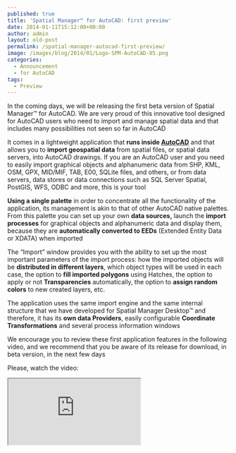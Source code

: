 ```yaml
---
published: true
title: 'Spatial Manager™ for AutoCAD: first preview'
date: 2014-01-11T15:12:00+00:00
author: admin
layout: old-post
permalink: /spatial-manager-autocad-first-preview/
image: /images/blog/2014/01/Logo-SPM-AutoCAD-85.png
categories:
  - Announcement
  - for AutoCAD
tags:
  - Preview
---
```

In the coming days, we will be releasing the first beta version of Spatial Manager™ for AutoCAD. We are very proud of this innovative tool designed for AutoCAD users who need to import and manage spatial data and that includes many possibilities not seen so far in AutoCAD<!--more-->

It comes in a lightweight application that **runs inside <a title="Autodesk" href="http://www.autodesk.com/" target="_blank" rel="nofollow">AutoCAD</a>** and that allows you to **import geospatial data** from spatial files, or spatial data servers, into AutoCAD drawings. If you are an AutoCAD user and you need to easily import graphical objects and alphanumeric data from SHP, KML, OSM, GPX, MID/MIF, TAB, E00, SQLite files, and others, or from data servers, data stores or data connections such as SQL Server Spatial, PostGIS, WFS, ODBC and more, this is your tool

**Using a single palette** in order to concentrate all the functionality of the application, its management is akin to that of other AutoCAD native palettes. From this palette you can set up your own **data sources,** launch the **import processes** for graphical objects and alphanumeric data and display them, because they are **automatically converted to EEDs** (Extended Entity Data or XDATA) when imported

The &#8220;Import&#8221; window provides you with the ability to set up the most important parameters of the import process: how the imported objects will be **distributed in different layers**, which object types will be used in each case, the option to **fill imported polygons** using Hatches, the option to apply or not **Transparencies** automatically, the option to **assign random colors** to new created layers, etc.

The application uses the same import engine and the same internal structure that we have developed for Spatial Manager Desktop™ and therefore, it has its **own data Providers**, easily configurable **Coordinate Transformations** and several process information windows

We encourage you to review these first application features in the following video, and we recommend that you be aware of its release for download, in beta version, in the next few days

Please, watch the video:

<div class="embed-responsive embed-responsive-16by9">
  <iframe class="embed-responsive-item" src="https://www.youtube.com/embed/CH9d6u5kv5E" allowfullscreen></iframe>
</div>